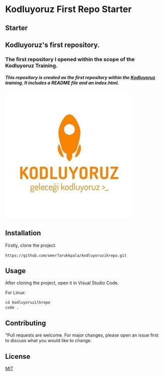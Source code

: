 # Kodluyoruz First Repo Starter  
## Starter 
## Kodluyoruz's first repository.
 
### The first repository I opened within the scope of the Kodluyoruz Training. 

##### This repository is created as the first repository within the [Kodluyoruz](http://kodluyoruz.org) training. It includes a README file and an index.html.

![Kodluyoruz](https://raw.githubusercontent.com/Kodluyoruz/taskforce/git/git/markdown-nedir-nasil-kullaniriz-/figures/kodluyoruz_logo.jpg)

## Installation
Firstly, clone the project. 

`https://github.com/omerfarukkpala/kodluyoruzikrepo.git`

## Usage
After cloning the project, open it in Visual Studio Code.

For Linux:

````
cd kodluyoruzilkrepo
code .
````
## Contributing

"Pull requests are welcome. For major changes, please open an issue first to discuss what you would like to change.

## License

[MIT](https://choosealicense.com/licenses/mit/)
